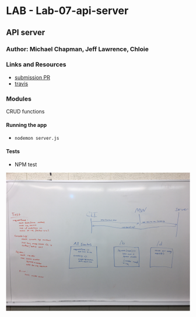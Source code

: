 # LAB - Lab-07-api-server

## API server

### Author: Michael Chapman, Jeff Lawrence, Chloie

### Links and Resources
* [submission PR](https://github.com/michaelchapman-401-advanced-javascript/lab-07-api-server/pull/1)
* [travis](https://travis-ci.org/michaelchapman-401-advanced-javascript/lab-07-api-server)

### Modules
CRUD functions

#### Running the app
* `nodemon server.js`
  
#### Tests
* NPM test

![Picture of whiteboarding](./assets/whiteboard.JPG)